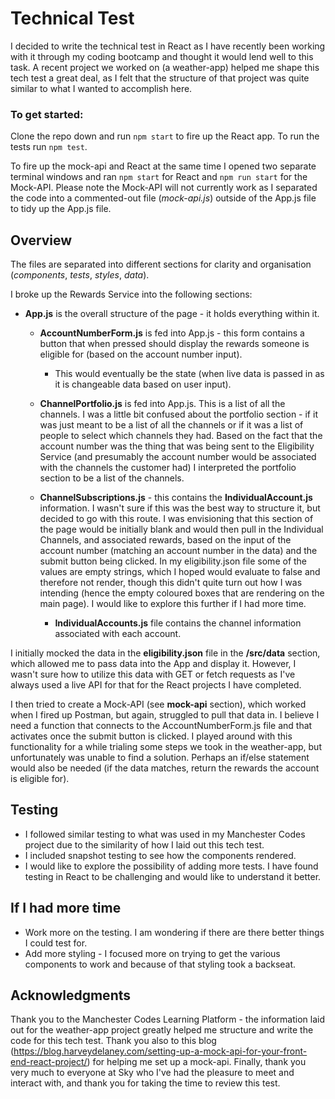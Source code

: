 # Technical Test

I decided to write the technical test in React as I have recently been working with it through my coding bootcamp and thought it would lend well to this task. A recent project we worked on (a weather-app) helped me shape this tech test a great deal, as I felt that the structure of that project was quite similar to what I wanted to accomplish here.
<br>

### To get started:

Clone the repo down and run `npm start` to fire up the React app. To run the tests run `npm test`.

To fire up the mock-api and React at the same time I opened two separate terminal windows and ran `npm start` for React and `npm run start` for the Mock-API. Please note the Mock-API will not currently work as I separated the code into a commented-out file (_mock-api.js_) outside of the App.js file to tidy up the App.js file.

## Overview

The files are separated into different sections for clarity and organisation (_components_, _tests_, _styles_, _data_).

I broke up the Rewards Service into the following sections:

- **App.js** is the overall structure of the page - it holds everything within it.

  - **AccountNumberForm.js** is fed into App.js - this form contains a button that when pressed should display the rewards someone is eligible for (based on the account number input).
    - This would eventually be the state (when live data is passed in as it is changeable data based on user input).
  - **ChannelPortfolio.js** is fed into App.js. This is a list of all the channels. I was a little bit confused about the portfolio section - if it was just meant to be a list of all the channels or if it was a list of people to select which channels they had. Based on the fact that the account number was the thing that was being sent to the Eligibility Service (and presumably the account number would be associated with the channels the customer had) I interpreted the portfolio section to be a list of the channels.
  - **ChannelSubscriptions.js** - this contains the **IndividualAccount.js** information. I wasn't sure if this was the best way to structure it, but decided to go with this route. I was envisioning that this section of the page would be initially blank and would then pull in the Individual Channels, and associated rewards, based on the input of the account number (matching an account number in the data) and the submit button being clicked. In my eligibility.json file some of the values are empty strings, which I hoped would evaluate to false and therefore not render, though this didn't quite turn out how I was intending (hence the empty coloured boxes that are rendering on the main page). I would like to explore this further if I had more time.

    - **IndividualAccounts.js** file contains the channel information associated with each account.

I initially mocked the data in the **eligibility.json** file in the **/src/data** section, which allowed me to pass data into the App and display it. However, I wasn't sure how to utilize this data with GET or fetch requests as I've always used a live API for that for the React projects I have completed.

I then tried to create a Mock-API (see **mock-api** section), which worked when I fired up Postman, but again, struggled to pull that data in. I believe I need a function that connects to the AccountNumberForm.js file and that activates once the submit button is clicked. I played around with this functionality for a while trialing some steps we took in the weather-app, but unfortunately was unable to find a solution. Perhaps an if/else statement would also be needed (if the data matches, return the rewards the account is eligible for).

## Testing

- I followed similar testing to what was used in my Manchester Codes project due to the similarity of how I laid out this tech test.
- I included snapshot testing to see how the components rendered.
- I would like to explore the possibility of adding more tests. I have found testing in React to be challenging and would like to understand it better.

## If I had more time

- Work more on the testing. I am wondering if there are there better things I could test for.
- Add more styling - I focused more on trying to get the various components to work and because of that styling took a backseat.
  <br>

## Acknowledgments

Thank you to the Manchester Codes Learning Platform - the information laid out for the weather-app project greatly helped me structure and write the code for this tech test. Thank you also to this blog (https://blog.harveydelaney.com/setting-up-a-mock-api-for-your-front-end-react-project/) for helping me set up a mock-api. Finally, thank you very much to everyone at Sky who I've had the pleasure to meet and interact with, and thank you for taking the time to review this test.
